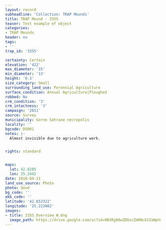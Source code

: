 ```yaml
---
layout: record
subheadline: 'Collection: TRAP Mounds'
title: TRAP Mound - 3355
teaser: Test example of object
categories:
- TRAP Mounds
header: no
tags:
- ''
trap_id: '3355'

certainty: Certain
elevation: '422'
max_diameter: '15'
min_diameter: '13'
height: '0.3'
size_category: Small
surrounding_land_use: Perennial Agriculture
surface_condition: Annual Agriculture|Ploughed
robbed: No
crm_condition: '3'
crm_intactness: '3'
campaign: '2011'
source: Survey
municipality: Gorno Sahrane necropolis
locality: ''
bgcode: DS001
notes: |-
  Almost invisible due to agriculture work.


rights: standard


maps:
  lat: 42.6285
  lon: 25.2442
date: 2018-04-11
land_use_source: Photo
photo: Good
bg_code: ''
akb_code: ''
latitude: '42.653322'
longitude: '25.223002'
images:
- title: 3355_Overview_W.dng
  image_path: https://drive.google.com/uc?id=0B3Rg88wZDQscZmRNcGtZaWpVaUk
---
```

